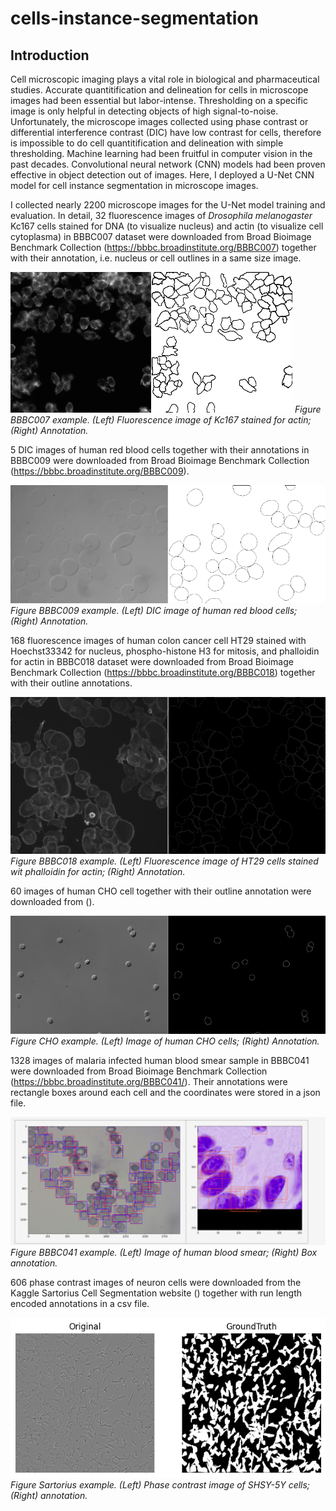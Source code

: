 # cells-instance-segmentation

## Introduction

Cell microscopic imaging plays a vital role in biological and pharmaceutical studies. Accurate quantitification and delineation for cells in microscope images had been essential but labor-intense. Thresholding on a specific image is only helpful in detecting objects of high signal-to-noise. Unfortunately, the microscope images collected using phase contrast or differential interference contrast (DIC) have low contrast for cells, therefore is impossible to do cell quantitification and delineation with simple thresholding. Machine learning had been fruitful in computer vision in the past decades. Convolutional neural network (CNN) models had been proven effective in object detection out of images. Here, I deployed a U-Net CNN model for cell instance segmentation in microscope images. 

I collected nearly 2200 microscope images for the U-Net model training and evaluation. In detail, 32 fluorescence images of *Drosophila melanogaster* Kc167 cells stained for DNA (to visualize nucleus) and actin (to visualize cell cytoplasma) in BBBC007 dataset were downloaded from Broad Bioimage Benchmark Collection (https://bbbc.broadinstitute.org/BBBC007) together with their annotation, i.e. nucleus or cell outlines in a same size image. 

![alt text](./example/bbbc007_example.png)
*Figure BBBC007 example. (Left) Fluorescence image of Kc167 stained for actin; (Right) Annotation.*

5 DIC images of human red blood cells together with their annotations in BBBC009 were downloaded from Broad Bioimage Benchmark Collection (https://bbbc.broadinstitute.org/BBBC009). 

![alt text](./example/bbbc009_example.png "Example of BBBC009")
*Figure BBBC009 example. (Left) DIC image of human red blood cells; (Right) Annotation.*

168 fluorescence images of human colon cancer cell HT29 stained with Hoechst33342 for nucleus, phospho-histone H3 for mitosis, and phalloidin for actin in BBBC018 dataset were downloaded from Broad Bioimage Benchmark Collection (https://bbbc.broadinstitute.org/BBBC018) together with their outline annotations. 

![alt text](./example/bbbc018_example.png "Example of BBBC018")
*Figure BBBC018 example. (Left) Fluorescence image of HT29 cells stained wit phalloidin for actin; (Right) Annotation.*

60 images of human CHO cell together with their outline annotation were downloaded from (). 

![alt text](./example/cho_example.png "Example of Human CHO")
*Figure CHO example. (Left) Image of human CHO cells; (Right) Annotation.*

1328 images of malaria infected human blood smear sample in BBBC041 were downloaded from Broad Bioimage Benchmark Collection (https://bbbc.broadinstitute.org/BBBC041/). Their annotations were rectangle boxes around each cell and the coordinates were stored in a json file. 

![alt text](./example/bbbc041_example.png "Example of BBBC041")
*Figure BBBC041 example. (Left) Image of human blood smear; (Right) Box annotation.*

606 phase contrast images of neuron cells were downloaded from the Kaggle Sartorius Cell Segmentation website () together with run length encoded annotations in a csv file. 

![alt text](./example/sartorius_example.png "Example of Sartorius")
*Figure Sartorius example. (Left) Phase contrast image of SHSY-5Y cells; (Right) annotation.*


